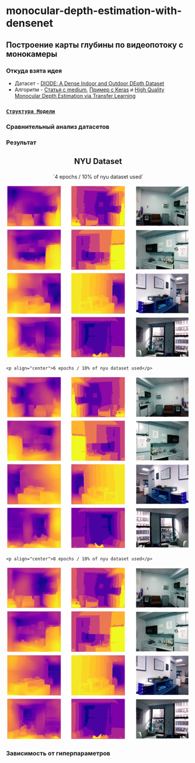 # monocular-depth-estimation-with-densenet
## Построение карты глубины по видеопотоку с монокамеры
### Откуда взята идея
  - Датасет - [DIODE: A Dense Indoor and Outdoor DEpth Dataset](https://arxiv.org/pdf/1908.00463.pdf)
  - Алгоритм - [Статья с medium](https://medium.com/mlearning-ai/monocular-depth-estimation-using-u-net-6f149fc34077), [Пример с Keras](https://keras.io/examples/vision/depth_estimation/) и [High Quality Monocular Depth Estimation via Transfer Learning](https://arxiv.org/pdf/1812.11941.pdf)

### [`Структура Модели`](https://github.com/vetasavitskaya/monocular-depth-estimation-with-densenet/blob/main/results/images/model_view.png)
### Сравнительный анализ датасетов

### Результат
## <p align="center">NYU Dataset</p>
<p align="center">`4 epochs / 10% of nyu dataset used`</p>

![*NYU Dataset Results*](https://github.com/vetasavitskaya/monocular-depth-estimation-with-densenet/blob/main/results/images/nyu_4_epochs/depth_map_test_01.png)
![*NYU Dataset Results*](https://github.com/vetasavitskaya/monocular-depth-estimation-with-densenet/blob/main/results/images/nyu_4_epochs/depth_map_test_02.png)
![*NYU Dataset Results*](https://github.com/vetasavitskaya/monocular-depth-estimation-with-densenet/blob/main/results/images/nyu_4_epochs/depth_map_test_03.png)
![*NYU Dataset Results*](https://github.com/vetasavitskaya/monocular-depth-estimation-with-densenet/blob/main/results/images/nyu_4_epochs/depth_map_test_04.png)

`<p align="center">6 epochs / 10% of nyu dataset used</p>`

![*NYU Dataset Results*](https://github.com/vetasavitskaya/monocular-depth-estimation-with-densenet/blob/main/results/images/nyu_6_epochs/depth_map_test_01_1.png)
![*NYU Dataset Results*](https://github.com/vetasavitskaya/monocular-depth-estimation-with-densenet/blob/main/results/images/nyu_6_epochs/depth_map_test_02_1.png)
![*NYU Dataset Results*](https://github.com/vetasavitskaya/monocular-depth-estimation-with-densenet/blob/main/results/images/nyu_6_epochs/depth_map_test_03_1.png)
![*NYU Dataset Results*](https://github.com/vetasavitskaya/monocular-depth-estimation-with-densenet/blob/main/results/images/nyu_6_epochs/depth_map_test_04_1.png)

`<p align="center">8 epochs / 10% of nyu dataset used</p>`

![*NYU Dataset Results*](https://github.com/vetasavitskaya/monocular-depth-estimation-with-densenet/blob/main/results/images/nyu_8_epochs/depth_map_test_01_2.png)
![*NYU Dataset Results*](https://github.com/vetasavitskaya/monocular-depth-estimation-with-densenet/blob/main/results/images/nyu_8_epochs/depth_map_test_02_2.png)
![*NYU Dataset Results*](https://github.com/vetasavitskaya/monocular-depth-estimation-with-densenet/blob/main/results/images/nyu_8_epochs/depth_map_test_03_2.png)
![*NYU Dataset Results*](https://github.com/vetasavitskaya/monocular-depth-estimation-with-densenet/blob/main/results/images/nyu_8_epochs/depth_map_test_04_2.png)
### Зависимость от гиперпараметров
